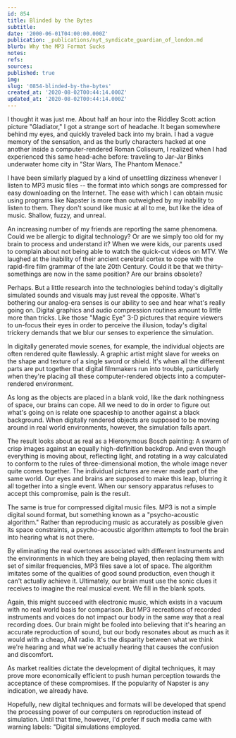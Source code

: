 ```yaml
---
id: 854
title: Blinded by the Bytes
subtitle: 
date: '2000-06-01T04:00:00.000Z'
publication: _publications/nyt_syndicate_guardian_of_london.md
blurb: Why the MP3 Format Sucks
notes: 
refs: 
sources: 
published: true
img: 
slug: '0854-blinded-by-the-bytes'
created_at: '2020-08-02T00:44:14.000Z'
updated_at: '2020-08-02T00:44:14.000Z'
---
```

I thought it was just me. About half an hour into the Riddley Scott action picture "Gladiator," I got a strange sort of headache. It began somewhere behind my eyes, and quickly traveled back into my brain. I had a vague memory of the sensation, and as the burly characters hacked at one another inside a computer-rendered Roman Coliseum, I realized when I had experienced this same head-ache before: traveling to Jar-Jar Binks underwater home city in "Star Wars, The Phantom Menace."

I have been similarly plagued by a kind of unsettling dizziness whenever I listen to MP3 music files -- the format into which songs are compressed for easy downloading on the Internet. The ease with which I can obtain music using programs like Napster is more than outweighed by my inability to listen to them. They don't sound like music at all to me, but like the idea of music. Shallow, fuzzy, and unreal.

An increasing number of my friends are reporting the same phenomena. Could we be allergic to digital technology? Or are we simply too old for my brain to process and understand it? When we were kids, our parents used to complain about not being able to watch the quick-cut videos on MTV. We laughed at the inability of their ancient cerebral cortex to cope with the rapid-fire film grammar of the late 20th Century. Could it be that we thirty-somethings are now in the same position? Are our brains obsolete?

Perhaps. But a little research into the technologies behind today's digitally simulated sounds and visuals may just reveal the opposite. What's bothering our analog-era senses is our ability to see and hear what's really going on. Digital graphics and audio compression routines amount to little more than tricks. Like those "Magic Eye" 3-D pictures that require viewers to un-focus their eyes in order to perceive the illusion, today's digital trickery demands that we blur our senses to experience the simulation.

In digitally generated movie scenes, for example, the individual objects are often rendered quite flawlessly. A graphic artist might slave for weeks on the shape and texture of a single sword or shield. It's when all the different parts are put together that digital filmmakers run into trouble, particularly when they're placing all these computer-rendered objects into a computer-rendered environment.

As long as the objects are placed in a blank void, like the dark nothingness of space, our brains can cope. All we need to do in order to figure out what's going on is relate one spaceship to another against a black background. When digitally rendered objects are supposed to be moving around in real world environments, however, the simulation falls apart.

The result looks about as real as a Hieronymous Bosch painting: A swarm of crisp images against an equally high-definition backdrop. And even though everything is moving about, reflecting light, and rotating in a way calculated to conform to the rules of three-dimensional motion, the whole image never quite comes together. The individual pictures are never made part of the same world. Our eyes and brains are supposed to make this leap, blurring it all together into a single event. When our sensory apparatus refuses to accept this compromise, pain is the result.

The same is true for compressed digital music files. MP3 is not a simple digital sound format, but something known as a "psycho-acoustic algorithm." Rather than reproducing music as accurately as possible given its space constraints, a psycho-acoustic algorithm attempts to fool the brain into hearing what is not there.

By eliminating the real overtones associated with different instruments and the environments in which they are being played, then replacing them with set of similar frequencies, MP3 files save a lot of space. The algorithm imitates some of the qualities of good sound production, even though it can't actually achieve it. Ultimately, our brain must use the sonic clues it receives to imagine the real musical event. We fill in the blank spots.

Again, this might succeed with electronic music, which exists in a vacuum with no real world basis for comparison. But MP3 recreations of recorded instruments and voices do not impact our body in the same way that a real recording does. Our brain might be fooled into believing that it's hearing an accurate reproduction of sound, but our body resonates about as much as it would with a cheap, AM radio. It's the disparity between what we think we're hearing and what we're actually hearing that causes the confusion and discomfort.

As market realities dictate the development of digital techniques, it may prove more economically efficient to push human perception towards the acceptance of these compromises. If the popularity of Napster is any indication, we already have.

Hopefully, new digital techniques and formats will be developed that spend the processing power of our computers on reproduction instead of simulation. Until that time, however, I'd prefer if such media came with warning labels: "Digital simulations employed.
